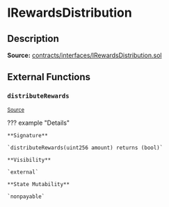 # IRewardsDistribution

## Description

**Source:** [contracts/interfaces/IRewardsDistribution.sol](https://github.com/Synthetixio/synthetix/tree/v2.25.0/contracts/interfaces/IRewardsDistribution.sol)

## External Functions

### `distributeRewards`

<sub>[Source](https://github.com/Synthetixio/synthetix/tree/v2.25.0/contracts/interfaces/IRewardsDistribution.sol#L6)</sub>

??? example "Details"

    **Signature**

    `distributeRewards(uint256 amount) returns (bool)`

    **Visibility**

    `external`

    **State Mutability**

    `nonpayable`
